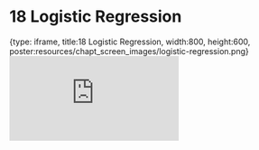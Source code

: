 # 18 Logistic Regression
 
{type: iframe, title:18 Logistic Regression, width:800, height:600, poster:resources/chapt_screen_images/logistic-regression.png}
![](https://b7m.github.io/Regression_Models/no_toc/logistic-regression.html)
 

 
